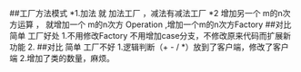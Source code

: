     
##工厂方法模式
*1.加法 就 加法工厂 ，减法有减法工厂
*2 增加另一个 m的n次方运算 ， 就增加一个 m的n次方 Operation ,增加一个m的n次方Factory
##对比 简单 工厂好处
1.不用修改Factory 不用增加case分支，不修改原来代码而扩展新功能
2.
##对比 简单 工厂不好
1.逻辑判断（+ - / *）放到了客户端，修改了客户端
2.增加了类的数量，麻烦。

